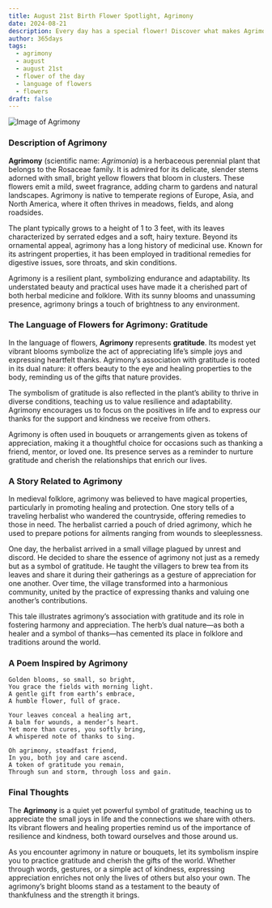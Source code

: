 ```yaml
---
title: August 21st Birth Flower Spotlight, Agrimony
date: 2024-08-21
description: Every day has a special flower! Discover what makes Agrimony unique as today’s birth flower and its symbolic meaning.
author: 365days
tags:
  - agrimony
  - august
  - august 21st
  - flower of the day
  - language of flowers
  - flowers
draft: false
---
```


![Image of Agrimony](https://cdn.pixabay.com/photo/2020/06/28/14/37/agrimony-flower-5349515_640.jpg#center)


### Description of Agrimony

**Agrimony** (scientific name: _Agrimonia_) is a herbaceous perennial plant that belongs to the Rosaceae family. It is admired for its delicate, slender stems adorned with small, bright yellow flowers that bloom in clusters. These flowers emit a mild, sweet fragrance, adding charm to gardens and natural landscapes. Agrimony is native to temperate regions of Europe, Asia, and North America, where it often thrives in meadows, fields, and along roadsides.

The plant typically grows to a height of 1 to 3 feet, with its leaves characterized by serrated edges and a soft, hairy texture. Beyond its ornamental appeal, agrimony has a long history of medicinal use. Known for its astringent properties, it has been employed in traditional remedies for digestive issues, sore throats, and skin conditions.

Agrimony is a resilient plant, symbolizing endurance and adaptability. Its understated beauty and practical uses have made it a cherished part of both herbal medicine and folklore. With its sunny blooms and unassuming presence, agrimony brings a touch of brightness to any environment.

### The Language of Flowers for Agrimony: Gratitude

In the language of flowers, **Agrimony** represents **gratitude**. Its modest yet vibrant blooms symbolize the act of appreciating life’s simple joys and expressing heartfelt thanks. Agrimony’s association with gratitude is rooted in its dual nature: it offers beauty to the eye and healing properties to the body, reminding us of the gifts that nature provides.

The symbolism of gratitude is also reflected in the plant’s ability to thrive in diverse conditions, teaching us to value resilience and adaptability. Agrimony encourages us to focus on the positives in life and to express our thanks for the support and kindness we receive from others.

Agrimony is often used in bouquets or arrangements given as tokens of appreciation, making it a thoughtful choice for occasions such as thanking a friend, mentor, or loved one. Its presence serves as a reminder to nurture gratitude and cherish the relationships that enrich our lives.

### A Story Related to Agrimony

In medieval folklore, agrimony was believed to have magical properties, particularly in promoting healing and protection. One story tells of a traveling herbalist who wandered the countryside, offering remedies to those in need. The herbalist carried a pouch of dried agrimony, which he used to prepare potions for ailments ranging from wounds to sleeplessness.

One day, the herbalist arrived in a small village plagued by unrest and discord. He decided to share the essence of agrimony not just as a remedy but as a symbol of gratitude. He taught the villagers to brew tea from its leaves and share it during their gatherings as a gesture of appreciation for one another. Over time, the village transformed into a harmonious community, united by the practice of expressing thanks and valuing one another’s contributions.

This tale illustrates agrimony’s association with gratitude and its role in fostering harmony and appreciation. The herb’s dual nature—as both a healer and a symbol of thanks—has cemented its place in folklore and traditions around the world.

### A Poem Inspired by Agrimony

```
Golden blooms, so small, so bright,  
You grace the fields with morning light.  
A gentle gift from earth’s embrace,  
A humble flower, full of grace.  

Your leaves conceal a healing art,  
A balm for wounds, a mender’s heart.  
Yet more than cures, you softly bring,  
A whispered note of thanks to sing.  

Oh agrimony, steadfast friend,  
In you, both joy and care ascend.  
A token of gratitude you remain,  
Through sun and storm, through loss and gain.  
```

### Final Thoughts

The **Agrimony** is a quiet yet powerful symbol of gratitude, teaching us to appreciate the small joys in life and the connections we share with others. Its vibrant flowers and healing properties remind us of the importance of resilience and kindness, both toward ourselves and those around us.

As you encounter agrimony in nature or bouquets, let its symbolism inspire you to practice gratitude and cherish the gifts of the world. Whether through words, gestures, or a simple act of kindness, expressing appreciation enriches not only the lives of others but also your own. The agrimony’s bright blooms stand as a testament to the beauty of thankfulness and the strength it brings.

